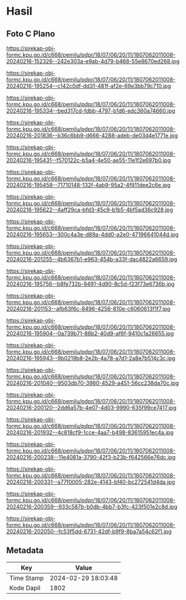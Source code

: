 # Hasil

## Foto C Plano

https://sirekap-obj-formc.kpu.go.id/c668/pemilu/pdpr/18/07/06/20/11/1807062011008-20240216-152326--242e303a-e9ab-4d79-b468-55e8670ed268.jpg

https://sirekap-obj-formc.kpu.go.id/c668/pemilu/pdpr/18/07/06/20/11/1807062011008-20240216-195254--c142c0df-dd31-481f-af2e-69e3bb79c710.jpg

https://sirekap-obj-formc.kpu.go.id/c668/pemilu/pdpr/18/07/06/20/11/1807062011008-20240216-195334--bed317cd-fdbb-4797-b1d6-edc360a74660.jpg

https://sirekap-obj-formc.kpu.go.id/c668/pemilu/pdpr/18/07/06/20/11/1807062011008-20240216-201836--b36c6bb9-d666-4288-adeb-de03d4e1771e.jpg

https://sirekap-obj-formc.kpu.go.id/c668/pemilu/pdpr/18/07/06/20/11/1807062011008-20240216-195431--f570122c-b5a4-4e50-ae55-11e1f2e697b0.jpg

https://sirekap-obj-formc.kpu.go.id/c668/pemilu/pdpr/18/07/06/20/11/1807062011008-20240216-195458--71710148-132f-4ab9-95a2-4f911dee2c6e.jpg

https://sirekap-obj-formc.kpu.go.id/c668/pemilu/pdpr/18/07/06/20/11/1807062011008-20240216-195622--4aff29ca-bfd3-45c9-b1b5-4bf5ad36c928.jpg

https://sirekap-obj-formc.kpu.go.id/c668/pemilu/pdpr/18/07/06/20/11/1807062011008-20240216-195653--300c4a3e-d89a-4dd0-a2e0-47196641044d.jpg

https://sirekap-obj-formc.kpu.go.id/c668/pemilu/pdpr/18/07/06/20/11/1807062011008-20240216-201255--4b6367b1-e963-454b-a33f-dac4822a6659.jpg

https://sirekap-obj-formc.kpu.go.id/c668/pemilu/pdpr/18/07/06/20/11/1807062011008-20240216-195756--b8fe732b-9491-4d90-8c5d-f23f73e6736b.jpg

https://sirekap-obj-formc.kpu.go.id/c668/pemilu/pdpr/18/07/06/20/11/1807062011008-20240216-201153--afb63f6c-8496-4256-810e-c6060613f1f7.jpg

https://sirekap-obj-formc.kpu.go.id/c668/pemilu/pdpr/18/07/06/20/11/1807062011008-20240216-195904--0a739b71-88b2-40d9-af6f-9410c1a26655.jpg

https://sirekap-obj-formc.kpu.go.id/c668/pemilu/pdpr/18/07/06/20/11/1807062011008-20240216-195943--9b0219b8-2e2b-4a78-a7d1-2a8e7b514c3c.jpg

https://sirekap-obj-formc.kpu.go.id/c668/pemilu/pdpr/18/07/06/20/11/1807062011008-20240216-201040--9503db70-3980-4529-a451-56cc238da70c.jpg

https://sirekap-obj-formc.kpu.go.id/c668/pemilu/pdpr/18/07/06/20/11/1807062011008-20240216-200120--2dd6a57b-4e07-4d03-9990-635f99ce7417.jpg

https://sirekap-obj-formc.kpu.go.id/c668/pemilu/pdpr/18/07/06/20/11/1807062011008-20240216-201932--4c818cf9-1cce-4aa7-b498-83615951ec4a.jpg

https://sirekap-obj-formc.kpu.go.id/c668/pemilu/pdpr/18/07/06/20/11/1807062011008-20240216-200238--11e4081a-3790-42f3-b23b-f642566e76dc.jpg

https://sirekap-obj-formc.kpu.go.id/c668/pemilu/pdpr/18/07/06/20/11/1807062011008-20240216-200331--a77f0005-282e-4143-bf40-bc272541d4da.jpg

https://sirekap-obj-formc.kpu.go.id/c668/pemilu/pdpr/18/07/06/20/11/1807062011008-20240216-200359--933c587b-b0db-4bb7-b3fc-423f501e2c8d.jpg

https://sirekap-obj-formc.kpu.go.id/c668/pemilu/pdpr/18/07/06/20/11/1807062011008-20240216-202050--fc53f5dd-6731-42df-b9f9-8ba7a54c62f1.jpg


## Metadata

| Key        | Value               |
| ---------- | ------------------- |
| Time Stamp | 2024-02-29 18:03:48 |
| Kode Dapil | 1802                |



